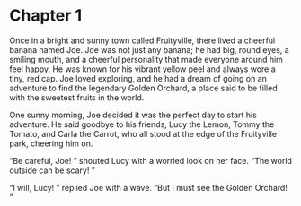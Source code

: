 # Chapter 1
Once in a bright and sunny town called Fruityville, there lived a cheerful banana named Joe. Joe was not just any banana; he had big, round eyes, a smiling mouth, and a cheerful personality that made everyone around him feel happy. He was known for his vibrant yellow peel and always wore a tiny, red cap. Joe loved exploring, and he had a dream of going on an adventure to find the legendary Golden Orchard, a place said to be filled with the sweetest fruits in the world. 

One sunny morning, Joe decided it was the perfect day to start his adventure. He said goodbye to his friends, Lucy the Lemon, Tommy the Tomato, and Carla the Carrot, who all stood at the edge of the Fruityville park, cheering him on. 

“Be careful, Joe! ” shouted Lucy with a worried look on her face. “The world outside can be scary! ”

“I will, Lucy! ” replied Joe with a wave. “But I must see the Golden Orchard! ”

